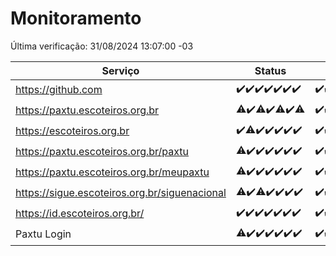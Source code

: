 # Monitoramento

Última verificação: 31/08/2024 13:07:00 -03

|Serviço|Status|Últimas 24h|
|---|---|---|
|https://github.com|<span title="2024-08-24: OK=24">✔️</span><span title="2024-08-25: OK=23">✔️</span><span title="2024-08-26: OK=23">✔️</span><span title="2024-08-27: OK=23">✔️</span><span title="2024-08-28: OK=23">✔️</span><span title="2024-08-29: OK=23">✔️</span><span title="2024-08-30: OK=15">✔️</span>|<span title="30/08/2024 13:08:00 -03 : 200">✔️</span><span title="30/08/2024 14:07:00 -03 : 200">✔️</span><span title="30/08/2024 15:10:00 -03 : 200">✔️</span><span title="30/08/2024 16:05:00 -03 : 200">✔️</span><span title="30/08/2024 17:09:00 -03 : 200">✔️</span><span title="30/08/2024 18:07:00 -03 : 200">✔️</span><span title="30/08/2024 19:07:00 -03 : 200">✔️</span><span title="30/08/2024 20:08:00 -03 : 200">✔️</span><span title="30/08/2024 21:36:00 -03 : 200">✔️</span><span title="30/08/2024 23:03:00 -03 : 200">✔️</span><span title="31/08/2024 00:07:00 -03 : 200">✔️</span><span title="31/08/2024 01:09:00 -03 : 200">✔️</span><span title="31/08/2024 02:07:00 -03 : 200">✔️</span><span title="31/08/2024 03:09:00 -03 : 200">✔️</span><span title="31/08/2024 04:06:00 -03 : 200">✔️</span><span title="31/08/2024 05:09:00 -03 : 200">✔️</span><span title="31/08/2024 06:07:00 -03 : 200">✔️</span><span title="31/08/2024 07:07:00 -03 : 200">✔️</span><span title="31/08/2024 08:04:00 -03 : 200">✔️</span><span title="31/08/2024 09:12:00 -03 : 200">✔️</span><span title="31/08/2024 10:10:00 -03 : 200">✔️</span><span title="31/08/2024 11:06:00 -03 : 200">✔️</span><span title="31/08/2024 12:07:00 -03 : 200">✔️</span><span title="31/08/2024 13:07:00 -03 : 200">✔️</span>|
|https://paxtu.escoteiros.org.br|<span title="2024-08-24: OK=23, Falhas=1">⚠️</span><span title="2024-08-25: OK=23">✔️</span><span title="2024-08-26: OK=21, Falhas=2">⚠️</span><span title="2024-08-27: OK=23">✔️</span><span title="2024-08-28: OK=22, Falhas=1">⚠️</span><span title="2024-08-29: OK=23">✔️</span><span title="2024-08-30: OK=14, Falhas=1">⚠️</span>|<span title="30/08/2024 13:08:00 -03 : 200">✔️</span><span title="30/08/2024 14:07:00 -03 : 200">✔️</span><span title="30/08/2024 15:10:00 -03 : 200">✔️</span><span title="30/08/2024 16:05:00 -03 : 200">✔️</span><span title="30/08/2024 17:09:00 -03 : 200">✔️</span><span title="30/08/2024 18:07:00 -03 : 200">✔️</span><span title="30/08/2024 19:07:00 -03 : 200">✔️</span><span title="30/08/2024 20:08:00 -03 : 200">✔️</span><span title="30/08/2024 21:36:00 -03 : 200">✔️</span><span title="30/08/2024 23:03:00 -03 : 200">✔️</span><span title="31/08/2024 00:07:00 -03 : 200">✔️</span><span title="31/08/2024 01:09:00 -03 : 200">✔️</span><span title="31/08/2024 02:07:00 -03 : 200">✔️</span><span title="31/08/2024 03:09:00 -03 : 200">✔️</span><span title="31/08/2024 04:06:00 -03 : 200">✔️</span><span title="31/08/2024 05:09:00 -03 : 200">✔️</span><span title="31/08/2024 06:07:00 -03 : 200">✔️</span><span title="31/08/2024 07:07:00 -03 : 200">✔️</span><span title="31/08/2024 08:04:00 -03 : 200">✔️</span><span title="31/08/2024 09:12:00 -03 : 200">✔️</span><span title="31/08/2024 10:10:00 -03 : 200">✔️</span><span title="31/08/2024 11:06:00 -03 : 200">✔️</span><span title="31/08/2024 12:07:00 -03 : 200">✔️</span><span title="31/08/2024 13:07:00 -03 : 200">✔️</span>|
|https://escoteiros.org.br|<span title="2024-08-24: OK=24">✔️</span><span title="2024-08-25: OK=22, Falhas=1">⚠️</span><span title="2024-08-26: OK=23">✔️</span><span title="2024-08-27: OK=23">✔️</span><span title="2024-08-28: OK=23">✔️</span><span title="2024-08-29: OK=23">✔️</span><span title="2024-08-30: OK=15">✔️</span>|<span title="30/08/2024 13:08:00 -03 : 200">✔️</span><span title="30/08/2024 14:07:00 -03 : 200">✔️</span><span title="30/08/2024 15:10:00 -03 : 200">✔️</span><span title="30/08/2024 16:05:00 -03 : 200">✔️</span><span title="30/08/2024 17:09:00 -03 : 200">✔️</span><span title="30/08/2024 18:07:00 -03 : 200">✔️</span><span title="30/08/2024 19:07:00 -03 : 200">✔️</span><span title="30/08/2024 20:08:00 -03 : 200">✔️</span><span title="30/08/2024 21:36:00 -03 : 200">✔️</span><span title="30/08/2024 23:03:00 -03 : 200">✔️</span><span title="31/08/2024 00:07:00 -03 : 200">✔️</span><span title="31/08/2024 01:09:00 -03 : 200">✔️</span><span title="31/08/2024 02:07:00 -03 : 200">✔️</span><span title="31/08/2024 03:09:00 -03 : 200">✔️</span><span title="31/08/2024 04:06:00 -03 : 200">✔️</span><span title="31/08/2024 05:09:00 -03 : 200">✔️</span><span title="31/08/2024 06:07:00 -03 : 200">✔️</span><span title="31/08/2024 07:07:00 -03 : 200">✔️</span><span title="31/08/2024 08:04:00 -03 : 0">❌</span><span title="31/08/2024 09:12:00 -03 : 200">✔️</span><span title="31/08/2024 10:10:00 -03 : 200">✔️</span><span title="31/08/2024 11:06:00 -03 : 200">✔️</span><span title="31/08/2024 12:07:00 -03 : 200">✔️</span><span title="31/08/2024 13:07:00 -03 : 200">✔️</span>|
|https://paxtu.escoteiros.org.br/paxtu|<span title="2024-08-24: OK=23, Falhas=1">⚠️</span><span title="2024-08-25: OK=23">✔️</span><span title="2024-08-26: OK=23">✔️</span><span title="2024-08-27: OK=23">✔️</span><span title="2024-08-28: OK=23">✔️</span><span title="2024-08-29: OK=23">✔️</span><span title="2024-08-30: OK=15">✔️</span>|<span title="30/08/2024 13:08:00 -03 : 200">✔️</span><span title="30/08/2024 14:07:00 -03 : 200">✔️</span><span title="30/08/2024 15:10:00 -03 : 200">✔️</span><span title="30/08/2024 16:05:00 -03 : 200">✔️</span><span title="30/08/2024 17:09:00 -03 : 200">✔️</span><span title="30/08/2024 18:07:00 -03 : 200">✔️</span><span title="30/08/2024 19:07:00 -03 : 200">✔️</span><span title="30/08/2024 20:08:00 -03 : 200">✔️</span><span title="30/08/2024 21:36:00 -03 : 200">✔️</span><span title="30/08/2024 23:03:00 -03 : 200">✔️</span><span title="31/08/2024 00:08:00 -03 : 200">✔️</span><span title="31/08/2024 01:09:00 -03 : 200">✔️</span><span title="31/08/2024 02:07:00 -03 : 200">✔️</span><span title="31/08/2024 03:09:00 -03 : 200">✔️</span><span title="31/08/2024 04:06:00 -03 : 200">✔️</span><span title="31/08/2024 05:09:00 -03 : 200">✔️</span><span title="31/08/2024 06:07:00 -03 : 200">✔️</span><span title="31/08/2024 07:07:00 -03 : 200">✔️</span><span title="31/08/2024 08:04:00 -03 : 200">✔️</span><span title="31/08/2024 09:12:00 -03 : 200">✔️</span><span title="31/08/2024 10:10:00 -03 : 200">✔️</span><span title="31/08/2024 11:06:00 -03 : 200">✔️</span><span title="31/08/2024 12:07:00 -03 : 200">✔️</span><span title="31/08/2024 13:07:00 -03 : 200">✔️</span>|
|https://paxtu.escoteiros.org.br/meupaxtu|<span title="2024-08-24: OK=23, Falhas=1">⚠️</span><span title="2024-08-25: OK=23">✔️</span><span title="2024-08-26: OK=23">✔️</span><span title="2024-08-27: OK=23">✔️</span><span title="2024-08-28: OK=23">✔️</span><span title="2024-08-29: OK=23">✔️</span><span title="2024-08-30: OK=15">✔️</span>|<span title="30/08/2024 13:09:00 -03 : 200">✔️</span><span title="30/08/2024 14:07:00 -03 : 200">✔️</span><span title="30/08/2024 15:10:00 -03 : 200">✔️</span><span title="30/08/2024 16:05:00 -03 : 200">✔️</span><span title="30/08/2024 17:09:00 -03 : 200">✔️</span><span title="30/08/2024 18:07:00 -03 : 200">✔️</span><span title="30/08/2024 19:07:00 -03 : 200">✔️</span><span title="30/08/2024 20:08:00 -03 : 200">✔️</span><span title="30/08/2024 21:36:00 -03 : 200">✔️</span><span title="30/08/2024 23:03:00 -03 : 200">✔️</span><span title="31/08/2024 00:08:00 -03 : 200">✔️</span><span title="31/08/2024 01:09:00 -03 : 200">✔️</span><span title="31/08/2024 02:07:00 -03 : 200">✔️</span><span title="31/08/2024 03:09:00 -03 : 200">✔️</span><span title="31/08/2024 04:06:00 -03 : 200">✔️</span><span title="31/08/2024 05:09:00 -03 : 200">✔️</span><span title="31/08/2024 06:07:00 -03 : 200">✔️</span><span title="31/08/2024 07:07:00 -03 : 200">✔️</span><span title="31/08/2024 08:04:00 -03 : 200">✔️</span><span title="31/08/2024 09:12:00 -03 : 200">✔️</span><span title="31/08/2024 10:10:00 -03 : 200">✔️</span><span title="31/08/2024 11:06:00 -03 : 200">✔️</span><span title="31/08/2024 12:07:00 -03 : 200">✔️</span><span title="31/08/2024 13:07:00 -03 : 200">✔️</span>|
|https://sigue.escoteiros.org.br/siguenacional|<span title="2024-08-24: OK=23, Falhas=1">⚠️</span><span title="2024-08-25: OK=23">✔️</span><span title="2024-08-26: OK=21, Falhas=2">⚠️</span><span title="2024-08-27: OK=23">✔️</span><span title="2024-08-28: OK=23">✔️</span><span title="2024-08-29: OK=23">✔️</span><span title="2024-08-30: OK=15">✔️</span>|<span title="30/08/2024 13:09:00 -03 : 200">✔️</span><span title="30/08/2024 14:07:00 -03 : 200">✔️</span><span title="30/08/2024 15:10:00 -03 : 200">✔️</span><span title="30/08/2024 16:05:00 -03 : 200">✔️</span><span title="30/08/2024 17:09:00 -03 : 200">✔️</span><span title="30/08/2024 18:07:00 -03 : 200">✔️</span><span title="30/08/2024 19:07:00 -03 : 200">✔️</span><span title="30/08/2024 20:08:00 -03 : 200">✔️</span><span title="30/08/2024 21:36:00 -03 : 200">✔️</span><span title="30/08/2024 23:03:00 -03 : 200">✔️</span><span title="31/08/2024 00:08:00 -03 : 200">✔️</span><span title="31/08/2024 01:09:00 -03 : 200">✔️</span><span title="31/08/2024 02:07:00 -03 : 200">✔️</span><span title="31/08/2024 03:09:00 -03 : 200">✔️</span><span title="31/08/2024 04:06:00 -03 : 200">✔️</span><span title="31/08/2024 05:09:00 -03 : 200">✔️</span><span title="31/08/2024 06:07:00 -03 : 200">✔️</span><span title="31/08/2024 07:07:00 -03 : 200">✔️</span><span title="31/08/2024 08:04:00 -03 : 200">✔️</span><span title="31/08/2024 09:12:00 -03 : 200">✔️</span><span title="31/08/2024 10:10:00 -03 : 200">✔️</span><span title="31/08/2024 11:06:00 -03 : 200">✔️</span><span title="31/08/2024 12:07:00 -03 : 200">✔️</span><span title="31/08/2024 13:07:00 -03 : 200">✔️</span>|
|https://id.escoteiros.org.br/|<span title="2024-08-24: OK=24">✔️</span><span title="2024-08-25: OK=23">✔️</span><span title="2024-08-26: OK=23">✔️</span><span title="2024-08-27: OK=23">✔️</span><span title="2024-08-28: OK=23">✔️</span><span title="2024-08-29: OK=23">✔️</span><span title="2024-08-30: OK=15">✔️</span>|<span title="30/08/2024 13:09:00 -03 : 200">✔️</span><span title="30/08/2024 14:07:00 -03 : 200">✔️</span><span title="30/08/2024 15:10:00 -03 : 200">✔️</span><span title="30/08/2024 16:05:00 -03 : 200">✔️</span><span title="30/08/2024 17:09:00 -03 : 200">✔️</span><span title="30/08/2024 18:07:00 -03 : 200">✔️</span><span title="30/08/2024 19:07:00 -03 : 200">✔️</span><span title="30/08/2024 20:08:00 -03 : 200">✔️</span><span title="30/08/2024 21:36:00 -03 : 200">✔️</span><span title="30/08/2024 23:03:00 -03 : 200">✔️</span><span title="31/08/2024 00:08:00 -03 : 200">✔️</span><span title="31/08/2024 01:09:00 -03 : 200">✔️</span><span title="31/08/2024 02:07:00 -03 : 200">✔️</span><span title="31/08/2024 03:09:00 -03 : 200">✔️</span><span title="31/08/2024 04:06:00 -03 : 200">✔️</span><span title="31/08/2024 05:09:00 -03 : 200">✔️</span><span title="31/08/2024 06:07:00 -03 : 200">✔️</span><span title="31/08/2024 07:07:00 -03 : 200">✔️</span><span title="31/08/2024 08:05:00 -03 : 200">✔️</span><span title="31/08/2024 09:12:00 -03 : 200">✔️</span><span title="31/08/2024 10:10:00 -03 : 200">✔️</span><span title="31/08/2024 11:06:00 -03 : 200">✔️</span><span title="31/08/2024 12:07:00 -03 : 200">✔️</span><span title="31/08/2024 13:07:00 -03 : 200">✔️</span>|
|Paxtu Login|<span title="2024-08-24: OK=23, Falhas=1">⚠️</span><span title="2024-08-25: OK=23">✔️</span><span title="2024-08-26: OK=23">✔️</span><span title="2024-08-27: OK=23">✔️</span><span title="2024-08-28: OK=23">✔️</span><span title="2024-08-29: OK=23">✔️</span><span title="2024-08-30: OK=15">✔️</span>|<span title="30/08/2024 13:09:00 -03 : 200">✔️</span><span title="30/08/2024 14:07:00 -03 : 200">✔️</span><span title="30/08/2024 15:10:00 -03 : 200">✔️</span><span title="30/08/2024 16:05:00 -03 : 200">✔️</span><span title="30/08/2024 17:09:00 -03 : 200">✔️</span><span title="30/08/2024 18:07:00 -03 : 200">✔️</span><span title="30/08/2024 19:07:00 -03 : 200">✔️</span><span title="30/08/2024 20:08:00 -03 : 200">✔️</span><span title="30/08/2024 21:36:00 -03 : 200">✔️</span><span title="30/08/2024 23:03:00 -03 : 200">✔️</span><span title="31/08/2024 00:08:00 -03 : 200">✔️</span><span title="31/08/2024 01:09:00 -03 : 200">✔️</span><span title="31/08/2024 02:07:00 -03 : 200">✔️</span><span title="31/08/2024 03:09:00 -03 : 200">✔️</span><span title="31/08/2024 04:06:00 -03 : 200">✔️</span><span title="31/08/2024 05:09:00 -03 : 200">✔️</span><span title="31/08/2024 06:07:00 -03 : 200">✔️</span><span title="31/08/2024 07:07:00 -03 : 200">✔️</span><span title="31/08/2024 08:05:00 -03 : 200">✔️</span><span title="31/08/2024 09:12:00 -03 : 200">✔️</span><span title="31/08/2024 10:10:00 -03 : 200">✔️</span><span title="31/08/2024 11:06:00 -03 : 200">✔️</span><span title="31/08/2024 12:07:00 -03 : 200">✔️</span><span title="31/08/2024 13:07:00 -03 : 200">✔️</span>|
